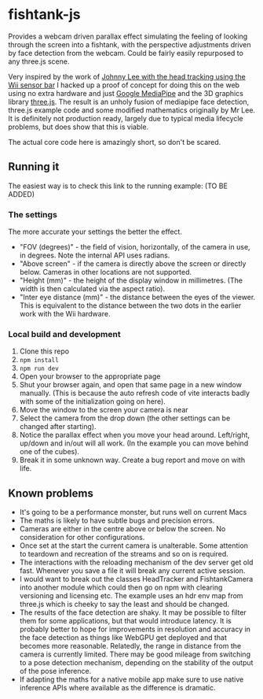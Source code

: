 # fishtank-js
Provides a webcam driven parallax effect simulating the feeling of looking through the screen into a fishtank, with the perspective adjustments driven by face detection from the webcam. Could be fairly easily repurposed to any three.js scene.

Very inspired by the work of [Johnny Lee with the head tracking using the Wii sensor bar](http://johnnylee.net/projects/wii/) I hacked up a proof of concept for doing this on the web using no extra hardware and just [Google MediaPipe](https://developers.google.com/mediapipe) and the 3D graphics library [three.js](https://threejs.org). The result is an unholy fusion of mediapipe face detection, three.js example code and some modified mathematics originally by Mr Lee. It is definitely not production ready, largely due to typical media lifecycle problems, but does show that this is viable.

The actual core code here is amazingly short, so don't be scared.

## Running it
The easiest way is to check this link to the running example: (TO BE ADDED)

### The settings
The more accurate your settings the better the effect.
- "FOV (degrees)" - the field of vision, horizontally, of the camera in use, in degrees. Note the internal API uses radians.
- "Above screen" - if the camera is directly above the screen or directly below. Cameras in other locations are not supported.
- "Height (mm)" - the height of the display window in millimetres. (The width is then calculated via the aspect ratio).
- "Inter eye distance (mm)" - the distance between the eyes of the viewer. This is equivalent to the distance between the two dots in the earlier work with the Wii hardware.

### Local build and development
1. Clone this repo
2. `npm install`
3. `npm run dev`
4. Open your browser to the appropriate page
5. Shut your browser again, and open that same page in a new window manually. (This is because the auto refresh code of vite interacts badly with some of the initialization going on here).
6. Move the window to the screen your camera is near
7. Select the camera from the drop down (the other settings can be changed after starting).
8. Notice the parallax effect when you move your head around. Left/right, up/down and in/out will all work. (In the example you can move behind one of the cubes).
9. Break it in some unknown way. Create a bug report and move on with life.

## Known problems
- It's going to be a performance monster, but runs well on current Macs
- The maths is likely to have subtle bugs and precision errors.
- Cameras are either in the centre above or below the screen. No consideration for other configurations.
- Once set at the start the current camera is unalterable. Some attention to teardown and recreation of the streams and so on is required.
- The interactions with the reloading mechanism of the dev server get old fast. Whenever you save a file it will break any current active session.
- I would want to break out the classes HeadTracker and FishtankCamera into another module which could then go on npm with clearing versioning and licensing etc. The example uses an hdr env map from three.js which is cheeky to say the least and should be changed.
- The results of the face detection are shaky. It may be possible to filter them for some applications, but that would introduce latency. It is probably better to hope for improvements in resolution and accuracy in the face detection as things like WebGPU get deployed and that becomes more reasonable. Relatedly, the range in distance from the camera is currently limited. There may be good mileage from switching to a pose detection mechanism, depending on the stability of the output of the pose inference.
- If adapting the maths for a native mobile app make sure to use native inference APIs where available as the difference is dramatic.